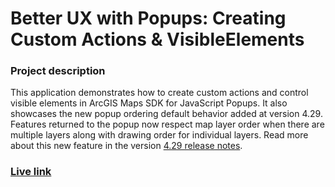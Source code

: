 # Better UX with Popups: Creating Custom Actions & VisibleElements

### Project description

This application demonstrates how to create custom actions and control visible elements in ArcGIS Maps SDK for JavaScript Popups. 
It also showcases the new popup ordering default behavior added at version 4.29.
Features returned to the popup now respect map layer order when there are multiple layers along with drawing order for individual layers.
Read more about this new feature in the version [4.29 release notes](https://developers.arcgis.com/javascript/latest/release-notes/#feature-order-in-the-popup-and-features-widget).

### [Live link](https://lboyd93.github.io/DevSummit-Presentations/2024/better-ux-popups/custom-actions/)